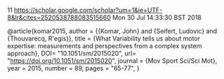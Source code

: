 11
https://scholar.google.com/scholar?um=1&ie=UTF-8&lr&cites=2520538788083515660
Mon 30 Jul 14:33:30 BST 2018


@article{komar2015,
	author = {{Komar, John} and {Seifert, Ludovic} and {Thouvarecq, R\'egis}},
	title = {What Variability tells us about motor expertise: measurements   and perspectives from a complex system approach},
	DOI= "10.1051/sm/2015020",
	url= "https://doi.org/10.1051/sm/2015020",
	journal = {Mov Sport Sci/Sci Mot},
	year = 2015,
	number = 89,
	pages = "65-77",
}



